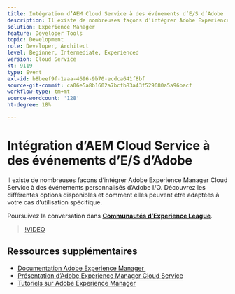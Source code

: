 ```yaml
---
title: Intégration d’AEM Cloud Service à des événements d’E/S d’Adobe
description: Il existe de nombreuses façons d’intégrer Adobe Experience Manager Cloud Service à des événements personnalisés d’Adobe I/O. Découvrez les différentes options disponibles et comment elles peuvent être adaptées à votre cas d’utilisation spécifique.
solution: Experience Manager
feature: Developer Tools
topic: Development
role: Developer, Architect
level: Beginner, Intermediate, Experienced
version: Cloud Service
kt: 9119
type: Event
exl-id: b8beef9f-1aaa-4696-9b70-ecdca641f8bf
source-git-commit: ca06e5a8b1602a7bcfb83a43f529680a5a96bacf
workflow-type: tm+mt
source-wordcount: '128'
ht-degree: 18%

---
```


# Intégration d’AEM Cloud Service à des événements d’E/S d’Adobe

Il existe de nombreuses façons d’intégrer Adobe Experience Manager Cloud Service à des événements personnalisés d’Adobe I/O. Découvrez les différentes options disponibles et comment elles peuvent être adaptées à votre cas d’utilisation spécifique.

Poursuivez la conversation dans **[Communautés d’Experience League](https://adobe.ly/3ij0O1W)**.

>[!VIDEO](https://video.tv.adobe.com/v/337529/?quality=12&learn=on&hidetitle=true)

## Ressources supplémentaires

- [Documentation Adobe Experience Manager ](https://experienceleague.adobe.com/docs/experience-manager-cloud-service.html?lang=fr)
- [Présentation d’Adobe Experience Manager Cloud Service](https://experienceleague.adobe.com/docs/experience-manager-cloud-service/overview/home.html?lang=fr)
- [Tutoriels sur Adobe Experience Manager](https://experienceleague.adobe.com/docs/experience-manager-tutorials.html?lang=fr)
